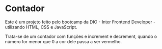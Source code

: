 # Contador

Este é um projeto feito pelo bootcamp da DIO - Inter Frontend Developer - utilizando HTML, CSS e JavaScript.

Trata-se de um contador com funções e increment e decrement, quando o número for menor que 0 a cor dele passa a ser vermelho.
